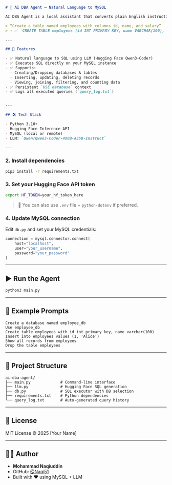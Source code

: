 
````markdown
# 🤖 AI DBA Agent – Natural Language to MySQL

AI DBA Agent is a local assistant that converts plain English instructions into valid MySQL queries and executes them on a connected MySQL database.

> “Create a table named employees with columns id, name, and salary”  
> → ✅ `CREATE TABLE employees (id INT PRIMARY KEY, name VARCHAR(100), salary FLOAT);`

---

## 🚀 Features

- ✅ Natural language to SQL using LLM (Hugging Face Qwen3-Coder)
- ✅ Executes SQL directly on your MySQL instance
- ✅ Supports:
  - Creating/Dropping databases & tables
  - Inserting, updating, deleting records
  - Viewing, joining, filtering, and counting data
- ✅ Persistent `USE database` context
- ✅ Logs all executed queries (`query_log.txt`)


---

## 🛠️ Tech Stack

- Python 3.10+
- Hugging Face Inference API
- MySQL (local or remote)
- LLM: `Qwen/Qwen3-Coder-480B-A35B-Instruct`

---


````

### 2. Install dependencies

```bash
pip3 install -r requirements.txt
```

### 3. Set your Hugging Face API token

```bash
export HF_TOKEN=your_hf_token_here
```

> 🔐 You can also use `.env` file + `python-dotenv` if preferred.

### 4. Update MySQL connection

Edit `db.py` and set your MySQL credentials:

```python
connection = mysql.connector.connect(
    host="localhost",
    user="your_username",
    password="your_password"
)
```

---

## ▶️ Run the Agent

```bash
python3 main.py
```

---

## 💬 Example Prompts

```text
Create a database named employee_db
Use employee_db
Create table employees with id int primary key, name varchar(100)
Insert into employees values (1, 'Alice')
Show all records from employees
Drop the table employees
```

---

## 📁 Project Structure

```
ai-dba-agent/
├── main.py             # Command-line interface
├── llm.py              # Hugging Face SQL generation
├── db.py               # SQL executor with DB selection
├── requirements.txt    # Python dependencies
└── query_log.txt       # Auto-generated query history
```

---

## 📜 License

MIT License © 2025 \[Your Name]

---

## 🙋‍♂️ Author

* **Mohammad Naqiuddin**
* GitHub: [@Naqi51](https://github.com/Naqi51)
* Built with ❤️ using MySQL + LLM

